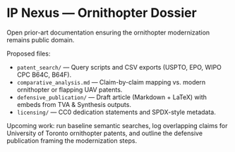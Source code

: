 # IP Nexus — Ornithopter Dossier

Open prior-art documentation ensuring the ornithopter modernization remains public domain.

Proposed files:
- `patent_search/` — Query scripts and CSV exports (USPTO, EPO, WIPO CPC B64C, B64F).
- `comparative_analysis.md` — Claim-by-claim mapping vs. modern ornithopter or flapping UAV patents.
- `defensive_publication/` — Draft article (Markdown + LaTeX) with embeds from TVA & Synthesis outputs.
- `licensing/` — CC0 dedication statements and SPDX-style metadata.

Upcoming work: run baseline semantic searches, log overlapping claims for University of Toronto ornithopter patents, and outline the defensive publication framing the modernization steps.
